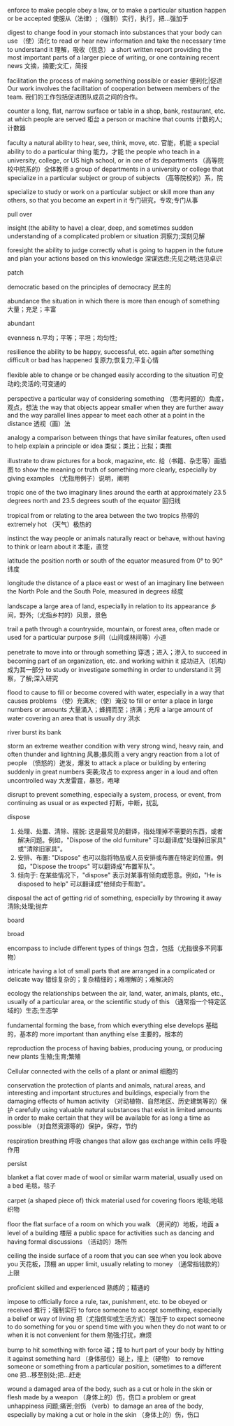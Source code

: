 enforce
to make people obey a law, or to make a particular situation happen or be accepted
使服从（法律）;（强制）实行，执行，把…强加于

digest
to change food in your stomach into substances that your body can use
（使）消化
to read or hear new information and take the necessary time to understand it
理解，吸收（信息）
a short written report providing the most important parts of a larger piece of writing, or one containing recent news
文摘，摘要;文汇，简报

facilitation
the process of making something possible or easier
便利化|促进
Our work involves the facilitation of cooperation between members of the team.
我们的工作包括促进团队成员之间的合作。

counter
a long, flat, narrow surface or table in a shop, bank, restaurant, etc. at which people are served
柜台
a person or machine that counts
计数的人;计数器

faculty
a natural ability to hear, see, think, move, etc.
官能，机能
a special ability to do a particular thing
能力，才能
the people who teach in a university, college, or US high school, or in one of its departments
（高等院校中院系的）全体教师
a group of departments in a university or college that specialize in a particular subject or group of subjects
（高等院校的）系，院


specialize
to study or work on a particular subject or skill more than any others, so that you become an expert in it
专门研究，专攻;专门从事

pull over

insight
(the ability to have) a clear, deep, and sometimes sudden understanding of a complicated problem or situation
洞察力;深刻见解

foresight
the ability to judge correctly what is going to happen in the future and plan your actions based on this knowledge
深谋远虑;先见之明;远见卓识

patch


democratic
based on the principles of democracy
民主的

abundance
the situation in which there is more than enough of something
大量；充足；丰富

abundant

evenness
n.平均；平等；平坦；均匀性;

resilience
the ability to be happy, successful, etc. again after something difficult or bad has happened
复原力;恢复力;平复心情

flexible
able to change or be changed easily according to the situation
可变动的;灵活的;可变通的

perspective
a particular way of considering something
（思考问题的）角度，观点，想法
the way that objects appear smaller when they are further away and the way parallel lines appear to meet each other at a point in the distance
透视（画）法

analogy
a comparison between things that have similar features, often used to help explain a principle or idea
类似；类比；比拟；类推

illustrate
to draw pictures for a book, magazine, etc.
给（书籍、杂志等）画插图
to show the meaning or truth of something more clearly, especially by giving examples
（尤指用例子）说明，阐明

tropic
one of the two imaginary lines around the earth at approximately 23.5 degrees north and 23.5 degrees south of the equator
回归线

tropical
from or relating to the area between the two tropics
热带的
extremely hot
（天气）极热的

instinct
the way people or animals naturally react or behave, without having to think or learn about it
本能，直觉

latitude
the position north or south of the equator measured from 0° to 90°
纬度

longitude
the distance of a place east or west of an imaginary line between the North Pole and the South Pole, measured in degrees
经度

landscape
a large area of land, especially in relation to its appearance
乡间，野外;（尤指乡村的）风景，景色

trail
a path through a countryside, mountain, or forest area, often made or used for a particular purpose
乡间（山间或林间等）小道

penetrate
to move into or through something
穿透；进入；渗入
to succeed in becoming part of an organization, etc. and working within it
成功进入（机构）成为其一部分
to study or investigate something in order to understand it
洞察，了解;深入研究

flood
to cause to fill or become covered with water, especially in a way that causes problems
（使）充满水;（使）淹没
to fill or enter a place in large numbers or amounts
大量涌入；蜂拥而至；挤满；充斥
a large amount of water covering an area that is usually dry
洪水


river burst its bank

storm
an extreme weather condition with very strong wind, heavy rain, and often thunder and lightning
风暴;暴风雨
a very angry reaction from a lot of people
（愤怒的）迸发，爆发
to attack a place or building by entering suddenly in great numbers
突袭;攻占
to express anger in a loud and often uncontrolled way
大发雷霆，暴怒，咆哮

disrupt
to prevent something, especially a system, process, or event, from continuing as usual or as expected
打断，中断，扰乱

dispose
1. 处理、处置、清除、摆脱:
这是最常见的翻译，指处理掉不需要的东西，或者解决问题。例如，"Dispose of the old furniture" 可以翻译成"处理掉旧家具" 或"清除旧家具"。
2. 安排、布置:
"Dispose" 也可以指将物品或人员安排或布置在特定的位置。例如，"Dispose the troops" 可以翻译成"布置军队"。
3. 倾向于:
在某些情况下，"dispose" 表示对某事有倾向或愿意。例如，"He is disposed to help" 可以翻译成"他倾向于帮助"。

disposal
the act of getting rid of something, especially by throwing it away
清除;处理;抛弃

board

broad

encompass
to include different types of things
包含，包括（尤指很多不同事物）

intricate
having a lot of small parts that are arranged in a complicated or delicate way
错综复杂的；复杂精细的；难理解的；难解决的

ecology
the relationships between the air, land, water, animals, plants, etc., usually of a particular area, or the scientific study of this
（通常指一个特定区域的）生态;生态学

fundamental
forming the base, from which everything else develops
基础的，基本的
more important than anything else
主要的，根本的

reproduction
the process of having babies, producing young, or producing new plants
生殖;生育;繁殖

Cellular
connected with the cells of a plant or animal
细胞的

conservation
the protection of plants and animals, natural areas, and interesting and important structures and buildings, especially from the damaging effects of human activity
（对动植物、自然地区、历史建筑等的）保护
carefully using valuable natural substances that exist in limited amounts in order to make certain that they will be available for as long a time as possible
（对自然资源等的）保护，保存，节约

respiration
breathing
呼吸
changes that allow gas exchange within cells
呼吸作用

persist

blanket
a flat cover made of wool or similar warm material, usually used on a bed
毛毯，毯子

carpet
(a shaped piece of) thick material used for covering floors
地毯;地毯织物

floor
the flat surface of a room on which you walk
（房间的）地板，地面
a level of a building
楼层
a public space for activities such as dancing and having formal discussions
（活动的）场所

ceiling
the inside surface of a room that you can see when you look above you
天花板，顶棚
an upper limit, usually relating to money
（通常指钱款的）上限

proficient
skilled and experienced
熟练的；精通的

impose
to officially force a rule, tax, punishment, etc. to be obeyed or received
推行；强制实行
to force someone to accept something, especially a belief or way of living
把（尤指信仰或生活方式）强加于
to expect someone to do something for you or spend time with you when they do not want to or when it is not convenient for them
勉强;打扰，麻烦

bump
to hit something with force
碰；撞
to hurt part of your body by hitting it against something hard
（身体部位）碰上，撞上（硬物）
to remove someone or something from a particular position, sometimes to a different one
把…移至别处;把…赶走

wound
a damaged area of the body, such as a cut or hole in the skin or flesh made by a weapon
（身体上的）伤，伤口
a problem or great unhappiness
问题;痛苦;创伤
（verb）to damage an area of the body, especially by making a cut or hole in the skin
（身体上的）伤，伤口








